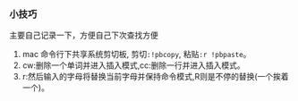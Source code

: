 ### 小技巧
主要自己记录一下，方便自己下次查找方便

1. mac 命令行下共享系统剪切板, 剪切`:!pbcopy`, 粘贴`:r !pbpaste`。
2. cw:删除一个单词并进入插入模式,cc:删除一行并进入插入模式。
3. r:然后输入的字母将替换当前字母并保持命令模式,R则是不停的替换(一个挨着一个)。

